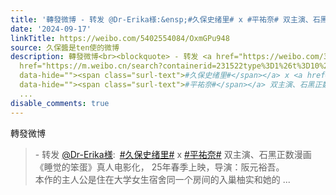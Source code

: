 ```yaml
---
title: '轉發微博 - 转发 @Dr-Erika様:&ensp;#久保史绪里# x #平祐奈# 双主演、石黑正数漫画《睡觉的笨蛋》真人电影化， 25年春季上映，导演：阪元裕吾。本作的主人公是...'
date: '2024-09-17'
linkTitle: https://weibo.com/5402554084/OxmGPu948
source: 久保醬是ten使的微博
description: 轉發微博<br><blockquote> - 转发 <a href="https://weibo.com/3970723970" target="_blank">@Dr-Erika様</a>: <a
  href="https://m.weibo.cn/search?containerid=231522type%3D1%26t%3D10%26q%3D%23%E4%B9%85%E4%BF%9D%E5%8F%B2%E7%BB%AA%E9%87%8C%23&amp;isnewpage=1"
  data-hide=""><span class="surl-text">#久保史绪里#</span></a> x <a href="https://m.weibo.cn/search?containerid=231522type%3D1%26t%3D10%26q%3D%23%E5%B9%B3%E7%A5%90%E5%A5%88%23&amp;isnewpage=1"
  data-hide=""><span class="surl-text">#平祐奈#</span></a> 双主演、石黑正数漫画《睡觉的笨蛋》真人电影化， 25年春季上映，导演：阪元裕吾。<br>本作的主人公是住在大学女生宿舍同一个房间的入巢柚实和她的
  ...
disable_comments: true
---
```

轉發微博<br><blockquote> - 转发 <a href="https://weibo.com/3970723970" target="_blank">@Dr-Erika様</a>: <a href="https://m.weibo.cn/search?containerid=231522type%3D1%26t%3D10%26q%3D%23%E4%B9%85%E4%BF%9D%E5%8F%B2%E7%BB%AA%E9%87%8C%23&amp;isnewpage=1" data-hide=""><span class="surl-text">#久保史绪里#</span></a> x <a href="https://m.weibo.cn/search?containerid=231522type%3D1%26t%3D10%26q%3D%23%E5%B9%B3%E7%A5%90%E5%A5%88%23&amp;isnewpage=1" data-hide=""><span class="surl-text">#平祐奈#</span></a> 双主演、石黑正数漫画《睡觉的笨蛋》真人电影化， 25年春季上映，导演：阪元裕吾。<br>本作的主人公是住在大学女生宿舍同一个房间的入巢柚实和她的 ...